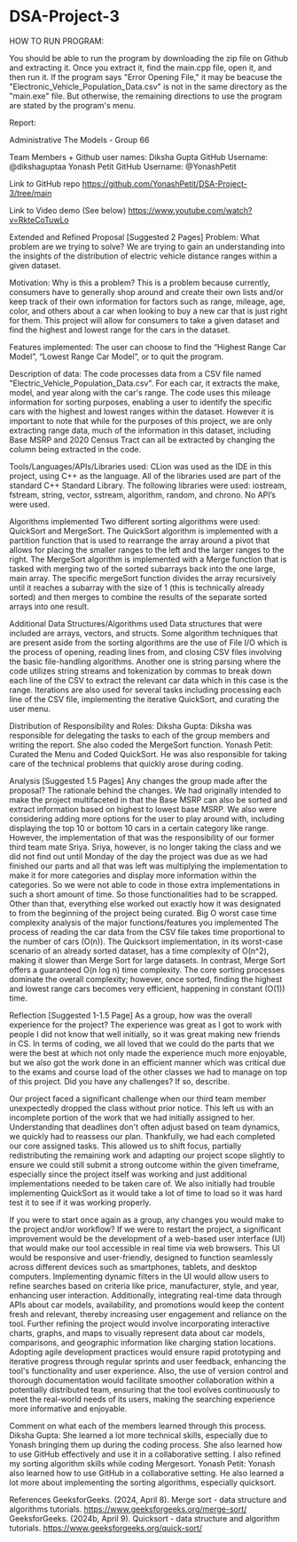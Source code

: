 # DSA-Project-3
HOW TO RUN PROGRAM:

You should be able to run the program by downloading the zip file on Github and extracting it. Once you extract it, find the main.cpp file, open it, and then run it. If the program says "Error Opening File," it may be beacuse the "Electronic_Vehicle_Population_Data.csv" is not in the same directory as the "main.exe" file. But otherwise, the remaining directions to use the program are stated by the program's menu.

Report:

Administrative
The Models - Group 66

Team Members + Github user names:
Diksha Gupta
GitHub Username: @dikshaguptaa
Yonash Petit
GitHub Username: @YonashPetit

Link to GitHub repo
https://github.com/YonashPetit/DSA-Project-3/tree/main 

Link to Video demo (See below)
https://www.youtube.com/watch?v=RkteCoTuwLo 

Extended and Refined Proposal [Suggested 2 Pages]
Problem: What problem are we trying to solve?
We are trying to gain an understanding into the insights of the distribution of electric vehicle distance ranges within a given dataset. 

Motivation: Why is this a problem? 
This is a problem because currently, consumers have to generally shop around and create their own lists and/or keep track of their own information for factors such as range, mileage, age, color, and others about a car when looking to buy a new car that is just right for them. This project will allow for consumers to take a given dataset and find the highest and lowest range for the cars in the dataset. 

Features implemented:
The user can choose to find the “Highest Range Car Model”, “Lowest Range Car Model”, or to quit the program. 

Description of data:
The code processes data from a CSV file named "Electric_Vehicle_Population_Data.csv".  For each car, it extracts the make, model, and year along with the car's range. The code uses this mileage information for sorting purposes, enabling a user to identify the specific cars with the highest and lowest ranges within the dataset. However it is important to note that while for the purposes of this project, we are only extracting range data, much of the information in this dataset, including Base MSRP and 2020 Census Tract can all be extracted by changing the column being extracted in the code. 

Tools/Languages/APIs/Libraries used: 
CLion was used as the IDE in this project, using C++ as the language. All of the libraries used are part of the standard C++ Standard Library. The following libraries were used: iostream, fstream, string, vector, sstream, algorithm, random, and chrono. No API’s were used. 

Algorithms implemented
Two different sorting algorithms were used: QuickSort and MergeSort. 
The QuickSort algorithm is implemented with a partition function that is used to rearrange the array around a pivot that allows for placing the smaller ranges to the left and the larger ranges to the right. 
The MergeSort algorithm is implemented with a Merge function that is tasked with merging two of the sorted subarrays back into the one large, main array. The specific mergeSort function divides the array recursively until it reaches a subarray with the size of 1 (this is technically already sorted) and then merges to combine the results of the separate sorted arrays into one result. 

Additional Data Structures/Algorithms used
Data structures that were included are arrays, vectors, and structs. Some algorithm techniques that are present aside from the sorting algorithms are the use of File I/O which is the process of opening, reading lines from, and closing CSV files involving the basic file-handling algorithms. Another one is string parsing where the code utilizes string streams and tokenization by commas to break down each line of the CSV to extract the relevant car data which in this case is the range. Iterations are also used for several tasks including processing each line of the CSV file, implementing the iterative QuickSort, and curating the user menu. 

Distribution of Responsibility and Roles: 
Diksha Gupta: Diksha was responsible for delegating the tasks to each of the group members and writing the report. She also coded the MergeSort function. 
Yonash Petit: Curated the Menu and Coded QuickSort. He was also responsible for taking care of the technical problems that quickly arose during coding. 

Analysis [Suggested 1.5 Pages]
Any changes the group made after the proposal? The rationale behind the changes.
We had originally intended to make the project multifaceted in that the Base MSRP can also be sorted and extract information based on highest to lowest base MSRP. We also were considering adding more options for the user to play around with, including displaying the top 10 or bottom 10 cars in a certain category like range. However, the implementation of that was the responsibility of our former third team mate Sriya. Sriya, however, is no longer taking the class and we did not find out until Monday of the day the project was due as we had finished our parts and all that was left was multiplying the implementation to make it for more categories and display more information within the categories. So we were not able to code in those extra implementations in such a short amount of time. So those functionalities had to be scrapped. Other than that, everything else worked out exactly how it was designated to from the beginning of the project being curated. 
Big O worst case time complexity analysis of the major functions/features you implemented
The process of reading the car data from the CSV file takes time proportional to the number of cars (O(n)). The Quicksort implementation, in its worst-case scenario of an already sorted dataset, has a time complexity of O(n^2), making it slower than Merge Sort for large datasets.  In contrast, Merge Sort offers a guaranteed O(n log n) time complexity.  The core sorting processes dominate the overall complexity; however, once sorted, finding the highest and lowest range cars becomes very efficient, happening in constant (O(1)) time.

Reflection [Suggested 1-1.5 Page]
As a group, how was the overall experience for the project?
The experience was great as I got to work with people I did not know that well initially, so it was great making new friends in CS. In terms of coding, we all loved that we could do the parts that we were the best at which not only made the experience much more enjoyable, but we also got the work done in an efficient manner which was critical due to the exams and course load of the other classes we had to manage on top of this project. 
Did you have any challenges? If so, describe.

Our project faced a significant challenge when our third team member unexpectedly dropped the class without prior notice. This left us with an incomplete portion of the work that we had initially assigned to her.  Understanding that deadlines don't often adjust based on team dynamics, we quickly had to reassess our plan. Thankfully, we had each completed our core assigned tasks. This allowed us to shift focus, partially redistributing the remaining work and adapting our project scope slightly to ensure we could still submit a strong outcome within the given timeframe, especially since the project itself was working and just additional implementations needed to be taken care of. 
We also initially had trouble implementing QuickSort as it would take a lot of time to load so it was hard test it to see if it was working properly.

If you were to start once again as a group, any changes you would make to the project and/or workflow?
If we were to restart the project, a significant improvement would be the development of a web-based user interface (UI) that would make our tool accessible in real time via web browsers. This UI would be responsive and user-friendly, designed to function seamlessly across different devices such as smartphones, tablets, and desktop computers. Implementing dynamic filters in the UI would allow users to refine searches based on criteria like price, manufacturer, style, and year, enhancing user interaction. Additionally, integrating real-time data through APIs about car models, availability, and promotions would keep the content fresh and relevant, thereby increasing user engagement and reliance on the tool.
Further refining the project would involve incorporating interactive charts, graphs, and maps to visually represent data about car models, comparisons, and geographic information like charging station locations. Adopting agile development practices would ensure rapid prototyping and iterative progress through regular sprints and user feedback, enhancing the tool's functionality and user experience. Also, the use of version control and thorough documentation would facilitate smoother collaboration within a potentially distributed team, ensuring that the tool evolves continuously to meet the real-world needs of its users, making the searching experience more informative and enjoyable.


Comment on what each of the members learned through this process.
Diksha Gupta: She learned a lot more technical skills, especially due to Yonash bringing them up during the coding process. She also learned how to use GitHub effectively and use it in a collaborative setting. I also refined my sorting algorithm skills while coding Mergesort. 
Yonash Petit: Yonash also learned how to use GitHub in a collaborative setting. He also learned a lot more about implementing the sorting algorithms, especially quicksort. 

References 
GeeksforGeeks. (2024, April 8). Merge sort - data structure and algorithms tutorials. https://www.geeksforgeeks.org/merge-sort/ 
GeeksforGeeks. (2024b, April 9). Quicksort - data structure and algorithm tutorials. https://www.geeksforgeeks.org/quick-sort/ 


